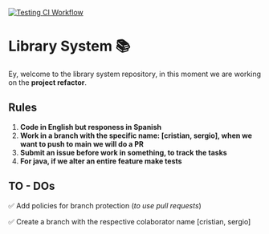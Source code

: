 [![Testing CI Workflow](https://github.com/SergioMora95/LibrarySystem-SpringBoot-Angular/actions/workflows/backend-ci.yaml/badge.svg)](https://github.com/SergioMora95/LibrarySystem-SpringBoot-Angular/actions/workflows/backend-ci.yaml)

# Library System 📚

Ey, welcome to the library system repository, in this moment we are working on the **project refactor**.

## Rules

1. **Code in English but responess in Spanish**
2. **Work in a branch with the specific name: [cristian, sergio], when we want to push to main we will do a PR**
3. **Submit an issue before work in something, to track the tasks**
4. **For java, if we alter an entire feature make tests**

## TO - DOs

✅ Add policies for branch protection (_to use pull requests_)

✅ Create a branch with the respective colaborator name [cristian, sergio]


